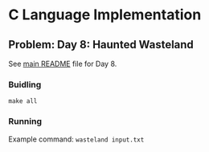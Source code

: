# C Language Implementation

## Problem: Day 8: Haunted Wasteland

See [main README](https://github.com/bumasoft/advent_of_code_2023/blob/main/day_8/README.md) file for Day 8.

### Buidling

`make all`

### Running

Example command: `wasteland input.txt`
